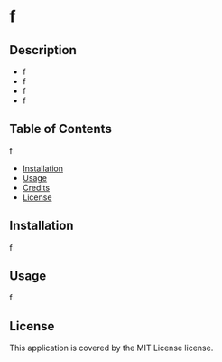 # f

## Description

- f
- f
- f
- f

## Table of Contents

f 

 
- [Installation](#installation)
- [Usage](#usage)
- [Credits](#credits)
- [License](#license)

## Installation

f

## Usage

f

## License

This application is covered by the MIT License license.
